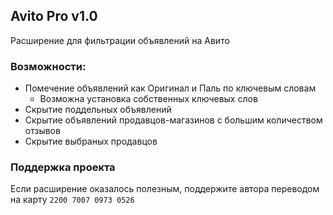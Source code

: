 ## Avito Pro v1.0
Расширение для фильтрации объявлений на Авито
### Возможности:
- Помечение объявлений как Оригинал и Паль по ключевым словам
  - Возможна установка собственных ключевых слов
- Скрытие поддельных объявлений
- Скрытие объявлений продавцов-магазинов с большим количеством отзывов
- Скрытие выбраных продавцов

### Поддержка проекта
Если расширение оказалось полезным, поддержите автора переводом на карту `2200 7007 0973 0526`
